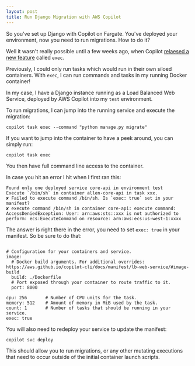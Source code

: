 ```yaml
---
layout: post
title: Run Django Migration with AWS Copilot
---
```


So you've set up Django with Copilot on Fargate. You've deployed your environment, now you need to run migrations. How to do it? 

Well it wasn't really possible until a few weeks ago, when Copilot [relaesed a new feature](https://aws.amazon.com/about-aws/whats-new/2021/03/aws-copilot-launches-v1-4/) called `exec`.

Previously, I could only run tasks which would run in their own siloed containers. With `exec`, I can run commands and tasks in my running Docker container!

In my case, I have a Django instance running as a Load Balanced Web Service, deployed by AWS Copilot into my `test` environment.

To run migrations, I can jump into the running service and execute the migration:

```
copilot task exec --command "python manage.py migrate"
```

If you want to jump into the container to have a peek around, you can simply run:
```
copilot task exec
```

You then have full command line access to the container.

In case you hit an error I hit when I first ran this:

```
Found only one deployed service core-api in environment test
Execute `/bin/sh` in container allen-core-api in task xxx.
✘ Failed to execute command /bin/sh. Is `exec: true` set in your manifest?
✘ execute command /bin/sh in container core-api: execute command: AccessDeniedException: User: arn:aws:sts::xxx is not authorized to perform: ecs:ExecuteCommand on resource: arn:aws:ecs:us-west-1:xxxx
```

The answer is right there in the error, you need to set `exec: true` in your manifest. So be sure to do that:

```

# Configuration for your containers and service.
image:
  # Docker build arguments. For additional overrides: https://aws.github.io/copilot-cli/docs/manifest/lb-web-service/#image-build
  build: ./Dockerfile
  # Port exposed through your container to route traffic to it.
  port: 8000

cpu: 256       # Number of CPU units for the task.
memory: 512    # Amount of memory in MiB used by the task.
count: 1       # Number of tasks that should be running in your service.
exec: true
```

You will also need to redeploy your service to update the manifest:

```
copilot svc deploy
```

This should allow you to run migrations, or any other mutating executions that need to occur outside of the initial container launch scripts.

